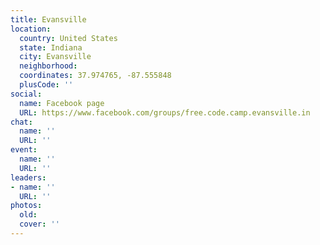 ```yaml
---
title: Evansville
location:
  country: United States
  state: Indiana
  city: Evansville
  neighborhood: 
  coordinates: 37.974765, -87.555848
  plusCode: ''
social:
  name: Facebook page
  URL: https://www.facebook.com/groups/free.code.camp.evansville.in
chat:
  name: ''
  URL: ''
event:
  name: ''
  URL: ''
leaders:
- name: ''
  URL: ''
photos:
  old: 
  cover: ''
---
```

